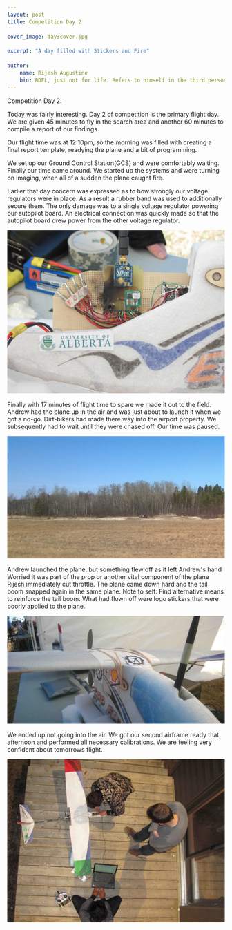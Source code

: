 ```yaml
---
layout: post
title: Competition Day 2

cover_image: day3cover.jpg

excerpt: "A day filled with Stickers and Fire"

author:
    name: Rijesh Augustine
    bio: BDFL, just not for life. Refers to himself in the third person.
---
```


Competition Day 2.

Today was fairly interesting. Day 2 of competition is the primary flight day. We are given 45 minutes to fly in the search area and another 60 minutes to compile a report of our findings.

Our flight time was at 12:10pm, so the morning was filled with creating a final report template, readying the plane and a bit of programming.

We set up our Ground Control Station(GCS) and were  comfortably waiting. Finally our time came around. We started up the systems and were turning on imaging, when all of a sudden the plane caught fire.

Earlier that day concern was expressed as to how strongly our voltage regulators were in place. As a result a rubber band was used to additionally secure them.
The only damage was to a single voltage regulator powering our autopilot board. An electrical connection was quickly made so that the autopilot board drew power from the other voltage regulator.

<div class="full zoomable"><img src="/images/burn.jpg"></div>
<p/>

Finally with 17 minutes of flight time to spare we made it out to the field. Andrew had the plane up in the air and was just about to launch it when we got a no-go. Dirt-bikers had made there way into the airport property. We subsequently had to wait until they were chased off. Our time was paused.
<div class="full zoomable"><img src="/images/dirtbiker.jpg"></div>
<p/>

Andrew launched the plane, but something flew off as it left Andrew's hand Worried it was part of the prop or another vital component of the plane Rijesh immediately cut throttle. The plane came down hard and the tail boom snapped again in the same plane. Note to self: Find alternative means to reinforce the tail boom.
What had flown off were logo stickers that were poorly applied to the plane.
<div class="full zoomable"><img src="/images/stickers.jpg"></div>
<p/>

We ended up not going into the air. We got our second airframe ready that afternoon and performed all necessary calibrations. We are feeling very confident about tomorrows flight.

<div class="full zoomable"><img src="/images/day3.jpg"></div>
<p/>






